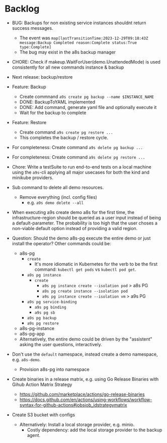 # Backlog

* BUG: Backups for non existing service instances shouldnt return success messages.
    * The event was `map[lastTransitionTime:2023-12-29T09:18:43Z message:Backup Completed reason:Complete status:True type:Complete]`
    * The bug may exist in the a8s backup manager

* CHORE: Check if makeup.WaitForUser(demo.UnattendedMode) is used consistently for all new commands instance & backup

* Next release: backup/restore
* Feature: Backup
    * Create commnand `a9s create pg backup --name $INSTANCE_NAME`
    * DONE: BackupToYAML implemented
    * DONE: Add command, generate yaml file and optionally execute it
    * Wait for the backup to complete
* Feature: Restore
    * Create command `a9s create pg restore ...`
    * This completes the backup / restore cycle.

* For completeness: Create command `a9s delete pg backup ...`
* For completeness: Create command `a9s delete pg restore ...`

* Chore: Write a testSuite to run end-to-end tests on a local machine using the `a9s`-cli applying all major usecases for both the kind and minikube providers.

* Sub command to delete all demo resources.
    * Remove everything (incl. config files)
        * e.g. `a9s demo delete --all`

* When executing a9s create demo a8s for the first time, the infrastructure-region should be queried as a user input instead of being a default-parameter. The probability is too high that the user choses a non-viable default option instead of providing a valid region.

* Question: Should the demo a8s-pg execute the entire demo or just install the operator? Other commands could be: 
    * a8s-pg 
        * `create`
            * It's more idiomatic in Kubernetes for the verb to be the first command: `kubectl get pods` vs `kubectl pod get`.
        * `a9s pg instance`
            * `create`
                * `a9s pg instance create --isolation pod` > a8s PG
                * `a9s pg create instance --isolation pod`
                * `a9s pg instance create --isolation vm` > a9s PG
        * `a9s pg service-binding`
            * `a9s pg binding` 
            * `a9s pg sb`
        * `a9s pg backup`
        * `a9s pg restore`
    * a8s-pg-instance 
    * a8s-pg-app
    * Alternatively, the entire demo could be driven by the "assistent" asking the user questions, interactively.


* Don't use the `default` namespace, instead create a demo namespace, e.g. `a8s-demo`.
    * Provision a8s-pg into namespace

* Create binaries in a release matrix, e.g. using Go Release Binaries with Gihub Action Matrix Strategy
    * https://github.com/marketplace/actions/go-release-binaries
    * https://docs.github.com/en/actions/using-workflows/workflow-syntax-for-github-actions#jobsjob_idstrategymatrix

* Create S3 bucket with configs
    * Alternatively: Install a local storage provider, e.g. minio.
        * Costly dependency: add the local storage provider to the backup agent.
